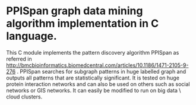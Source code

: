 # PPISpan graph data mining algorithm implementation in C language.

This C module implements the pattern discovery algorithm PPISpan as referred in http://bmcbioinformatics.biomedcentral.com/articles/10.1186/1471-2105-9-276 . 
PPISpan searches for subgraph patterns in huge labelled graph and outputs all patterns that are statistically significant. It is tested on huge protein interaction networks and can also be used on others such as social networks or GIS networks. It can easily be modified to run on big data \ cloud clusters. 

